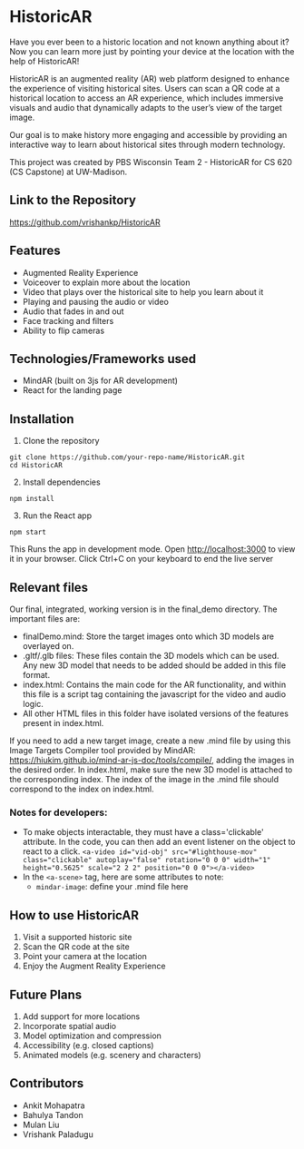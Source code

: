 # HistoricAR

Have you ever been to a historic location and not known anything about it? Now you can learn more just by pointing your device at the location with the help of HistoricAR!

HistoricAR is an augmented reality (AR) web platform designed to enhance the experience of visiting historical sites. Users can scan a QR code at a historical location to access an AR experience, which includes immersive visuals and audio that dynamically adapts to the user’s view of the target image.

Our goal is to make history more engaging and accessible by providing an interactive way to learn about historical sites through modern technology.

This project was created by PBS Wisconsin Team 2 - HistoricAR for CS 620 (CS Capstone) at UW-Madison.

## Link to the Repository
https://github.com/vrishankp/HistoricAR

## Features

- Augmented Reality Experience
- Voiceover to explain more about the location
- Video that plays over the historical site to help you learn about it 
- Playing and pausing the audio or video
- Audio that fades in and out 
- Face tracking and filters
- Ability to flip cameras

## Technologies/Frameworks used

- MindAR (built on 3js for AR development)
- React for the landing page 

## Installation 

1. Clone the repository
```
git clone https://github.com/your-repo-name/HistoricAR.git
cd HistoricAR
```

2. Install dependencies
```
npm install
```

3. Run the React app 
```
npm start
```  
This Runs the app in development mode. Open [http://localhost:3000](http://localhost:3000) to view it in your browser. Click Ctrl+C on your keyboard to end the live server

## Relevant files

Our final, integrated, working version is in the final_demo directory. The important files are:
- finalDemo.mind: Store the target images onto which 3D models are overlayed on.
- .gltf/.glb files: These files contain the 3D models which can be used. Any new 3D model that needs to be added should be added in this file format. 
- index.html: Contains the main code for the AR functionality, and within this file is a script tag containing the javascript for the video and audio logic.
- All other HTML files in this folder have isolated versions of the features present in index.html.

If you need to add a new target image, create a new .mind file by using this Image Targets Compiler tool provided by MindAR: https://hiukim.github.io/mind-ar-js-doc/tools/compile/, adding the images in the desired order. In index.html, make sure the new 3D model is attached to the corresponding index. The index of the image in the .mind file should correspond to the index on index.html.

### Notes for developers:
- To make objects interactable, they must have a class='clickable' attribute. In the code, you can then add an event listener on the object to react to a click.
```<a-video id="vid-obj" src="#lighthouse-mov" class="clickable" autoplay="false" rotation="0 0 0" width="1" height="0.5625" scale="2 2 2" position="0 0 0"></a-video>```
- In the ```<a-scene>``` tag, here are some attributes to note:
    - ```mindar-image```: define your .mind file here

## How to use HistoricAR

1. Visit a supported historic site
2. Scan the QR code at the site
3. Point your camera at the location 
4. Enjoy the Augment Reality Experience

## Future Plans 

1. Add support for more locations
2. Incorporate spatial audio 
3. Model optimization and compression
4. Accessibility (e.g. closed captions)
5. Animated models (e.g. scenery and characters)

## Contributors

- Ankit Mohapatra
- Bahulya Tandon 
- Mulan Liu
- Vrishank Paladugu

